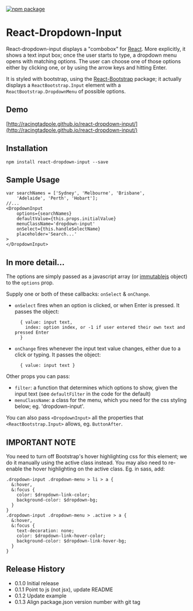 [![npm package](https://img.shields.io/npm/v/react-dropdown-input.svg?style=flat-square)](https://www.npmjs.org/package/react-dropdown-input)

React-Dropdown-Input
====================

React-dropdown-input displays a "combobox" for [React](http://facebook.github.io/react/). 
More explicitly, it shows a text input box; once the user starts to type, a dropdown menu
opens with matching options.  The user can choose one of those options either by clicking one,
or by using the arrow keys and hitting Enter.

It is styled with bootstrap, using the [React-Bootstrap](http://react-bootstrap.github.io/) package; it actually displays a `ReactBootstrap.Input` element 
with a `ReactBootstrap.DropdownMenu` of possible options.

## Demo

[http://racingtadpole.github.io/react-dropdown-input/](http://racingtadpole.github.io/react-dropdown-input/)

## Installation

    npm install react-dropdown-input --save

## Sample Usage
 
    var searchNames = ['Sydney', 'Melbourne', 'Brisbane', 
        'Adelaide', 'Perth', 'Hobart'];
    //...
    <DropdownInput 
        options={searchNames}
        defaultValue={this.props.initialValue}
        menuClassName='dropdown-input'
        onSelect={this.handleSelectName}
        placeholder='Search...'
    >
    </DropdownInput>

## In more detail...

The options are simply passed as a javascript array (or [immutablejs](http://facebook.github.io/immutable-js/) object)
to the `options` prop.

Supply one or both of these callbacks: `onSelect` & `onChange`.

- `onSelect` fires when an option is clicked, or when Enter is pressed.
   It passes the object:

        { value: input text,
          index: option index, or -1 if user entered their own text and pressed Enter
        }
- `onChange` fires whenever the input text value changes, either due to a click or typing.
   It passes the object:

        { value: input text }

Other props you can pass:

- `filter`: a function that determines which options to show, given the input text
         (see `defaultFilter` in the code for the default)
- `menuClassName`: a class for the menu, which you need for the css styling below;
         eg. 'dropdown-input'.

You can also pass `<DropdownInput>` all the properties that `<ReactBootstrap.Input>` allows,
eg. `ButtonAfter`.

IMPORTANT NOTE
--------------

You need to turn off Bootstrap's hover highlighting css for this element;
we do it manually using the active class instead.  You may also need to re-enable
the hover highlighting on the active class.  Eg. in sass, add:

    .dropdown-input .dropdown-menu > li > a {
      &:hover,
      &:focus {
        color: $dropdown-link-color;
        background-color: $dropdown-bg;
      }
    }
    .dropdown-input .dropdown-menu > .active > a {
      &:hover,
      &:focus {
        text-decoration: none;
        color: $dropdown-link-hover-color;
        background-color: $dropdown-link-hover-bg;
      }
    }

## Release History

* 0.1.0 Initial release
* 0.1.1 Point to js (not jsx), update README
* 0.1.2 Update example
* 0.1.3 Align package.json version number with git tag
